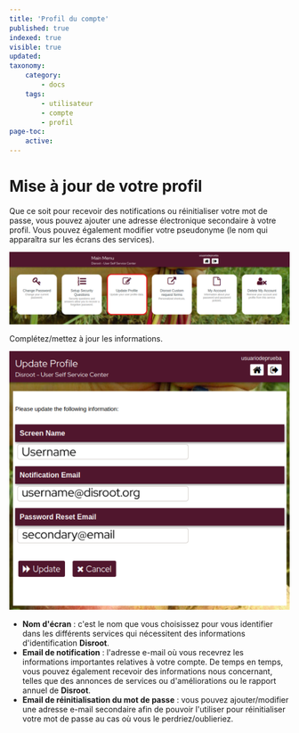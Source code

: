 ```yaml
---
title: 'Profil du compte'
published: true
indexed: true
visible: true
updated:
taxonomy:
    category:
        - docs
    tags:
        - utilisateur
        - compte
        - profil
page-toc:
    active:
---
```


# Mise à jour de votre profil
Que ce soit pour recevoir des notifications ou réinitialiser votre mot de passe, vous pouvez ajouter une adresse électronique secondaire à votre profil. Vous pouvez également modifier votre pseudonyme (le nom qui apparaîtra sur les écrans des services).

![](en/dashboard_profile.png)

Complétez/mettez à jour les informations.

![](en/profile_update.png)

- **Nom d'écran** : c'est le nom que vous choisissez pour vous identifier dans les différents services qui nécessitent des informations d'identification **Disroot**.
- **Email de notification** : l'adresse e-mail où vous recevrez les informations importantes relatives à votre compte. De temps en temps, vous pouvez également recevoir des informations nous concernant, telles que des annonces de services ou d'améliorations ou le rapport annuel de **Disroot**.
- **Email de réinitialisation du mot de passe** : vous pouvez ajouter/modifier une adresse e-mail secondaire afin de pouvoir l'utiliser pour réinitialiser votre mot de passe au cas où vous le perdriez/oublieriez.
